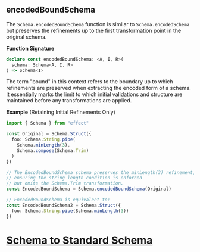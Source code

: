 ## encodedBoundSchema

The `Schema.encodedBoundSchema` function is similar to `Schema.encodedSchema` but preserves the refinements up to the first transformation point in the
original schema.

**Function Signature**

```ts showLineNumbers=false
declare const encodedBoundSchema: <A, I, R>(
  schema: Schema<A, I, R>
) => Schema<I>
```

The term "bound" in this context refers to the boundary up to which refinements are preserved when extracting the encoded form of a schema. It essentially marks the limit to which initial validations and structure are maintained before any transformations are applied.

**Example** (Retaining Initial Refinements Only)

```ts twoslash
import { Schema } from "effect"

const Original = Schema.Struct({
  foo: Schema.String.pipe(
    Schema.minLength(3),
    Schema.compose(Schema.Trim)
  )
})

// The EncodedBoundSchema schema preserves the minLength(3) refinement,
// ensuring the string length condition is enforced
// but omits the Schema.Trim transformation.
const EncodedBoundSchema = Schema.encodedBoundSchema(Original)

// EncodedBoundSchema is equivalent to:
const EncodedBoundSchema2 = Schema.Struct({
  foo: Schema.String.pipe(Schema.minLength(3))
})
```

# [Schema to Standard Schema](https://effect.website/docs/schema/standard-schema/)
